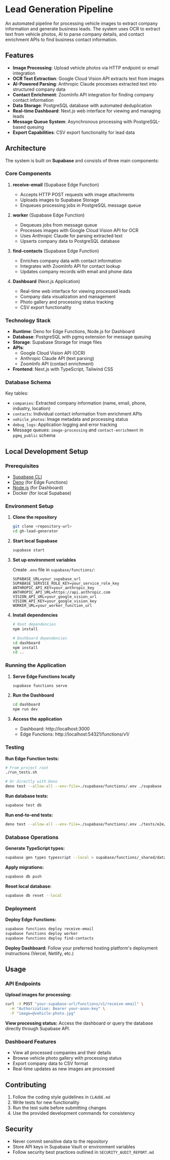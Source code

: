 # Lead Generation Pipeline

An automated pipeline for processing vehicle images to extract company information and generate business leads. The system uses OCR to extract text from vehicle photos, AI to parse company details, and contact enrichment APIs to find business contact information.

## Features

- **Image Processing**: Upload vehicle photos via HTTP endpoint or email integration
- **OCR Text Extraction**: Google Cloud Vision API extracts text from images
- **AI-Powered Parsing**: Anthropic Claude processes extracted text into structured company data
- **Contact Enrichment**: ZoomInfo API integration for finding company contact information
- **Data Storage**: PostgreSQL database with automated deduplication
- **Real-time Dashboard**: Next.js web interface for viewing and managing leads
- **Message Queue System**: Asynchronous processing with PostgreSQL-based queuing
- **Export Capabilities**: CSV export functionality for lead data

## Architecture

The system is built on **Supabase** and consists of three main components:

### Core Components

1. **receive-email** (Supabase Edge Function)
   - Accepts HTTP POST requests with image attachments
   - Uploads images to Supabase Storage
   - Enqueues processing jobs in PostgreSQL message queue

2. **worker** (Supabase Edge Function)
   - Dequeues jobs from message queue
   - Processes images with Google Cloud Vision API for OCR
   - Uses Anthropic Claude for parsing extracted text
   - Upserts company data to PostgreSQL database

3. **find-contacts** (Supabase Edge Function)
   - Enriches company data with contact information
   - Integrates with ZoomInfo API for contact lookup
   - Updates company records with email and phone data

4. **Dashboard** (Next.js Application)
   - Real-time web interface for viewing processed leads
   - Company data visualization and management
   - Photo gallery and processing status tracking
   - CSV export functionality

### Technology Stack

- **Runtime**: Deno for Edge Functions, Node.js for Dashboard
- **Database**: PostgreSQL with pgmq extension for message queuing
- **Storage**: Supabase Storage for image files
- **APIs**: 
  - Google Cloud Vision API (OCR)
  - Anthropic Claude API (text parsing)
  - ZoomInfo API (contact enrichment)
- **Frontend**: Next.js with TypeScript, Tailwind CSS

### Database Schema

Key tables:
- `companies`: Extracted company information (name, email, phone, industry, location)
- `contacts`: Individual contact information from enrichment APIs
- `vehicle_photos`: Image metadata and processing status
- `debug_logs`: Application logging and error tracking
- Message queues: `image-processing` and `contact-enrichment` in `pgmq_public` schema

## Local Development Setup

### Prerequisites

- [Supabase CLI](https://supabase.com/docs/guides/cli)
- [Deno](https://deno.land/manual/getting_started/installation) (for Edge Functions)
- [Node.js](https://nodejs.org/) (for Dashboard)
- Docker (for local Supabase)

### Environment Setup

1. **Clone the repository**
   ```bash
   git clone <repository-url>
   cd gh-lead-generator
   ```

2. **Start local Supabase**
   ```bash
   supabase start
   ```

3. **Set up environment variables**
   
   Create `.env` file in `supabase/functions/`:
   ```env
   SUPABASE_URL=your_supabase_url
   SUPABASE_SERVICE_ROLE_KEY=your_service_role_key
   ANTHROPIC_API_KEY=your_anthropic_key
   ANTHROPIC_API_URL=https://api.anthropic.com
   VISION_API_URL=your_google_vision_url
   VISION_API_KEY=your_google_vision_key
   WORKER_URL=your_worker_function_url
   ```

4. **Install dependencies**
   ```bash
   # Root dependencies
   npm install
   
   # Dashboard dependencies
   cd dashboard
   npm install
   cd ..
   ```

### Running the Application

1. **Serve Edge Functions locally**
   ```bash
   supabase functions serve
   ```

2. **Run the Dashboard**
   ```bash
   cd dashboard
   npm run dev
   ```

3. **Access the application**
   - Dashboard: http://localhost:3000
   - Edge Functions: http://localhost:54321/functions/v1/

### Testing

**Run Edge Function tests:**
```bash
# From project root
./run_tests.sh

# Or directly with Deno
deno test --allow-all --env-file=./supabase/functions/.env ./supabase
```

**Run database tests:**
```bash
supabase test db
```

**Run end-to-end tests:**
```bash
deno test --allow-all --env-file=./supabase/functions/.env ./tests/e2e/
```

### Database Operations

**Generate TypeScript types:**
```bash
supabase gen types typescript --local > supabase/functions/_shared/database.types.ts
```

**Apply migrations:**
```bash
supabase db push
```

**Reset local database:**
```bash
supabase db reset --local
```

### Deployment

**Deploy Edge Functions:**
```bash
supabase functions deploy receive-email
supabase functions deploy worker
supabase functions deploy find-contacts
```

**Deploy Dashboard:**
Follow your preferred hosting platform's deployment instructions (Vercel, Netlify, etc.)

## Usage

### API Endpoints

**Upload images for processing:**
```bash
curl -X POST "your-supabase-url/functions/v1/receive-email" \
  -H "Authorization: Bearer your-anon-key" \
  -F "image=@vehicle-photo.jpg"
```

**View processing status:**
Access the dashboard or query the database directly through Supabase API.

### Dashboard Features

- View all processed companies and their details
- Browse vehicle photo gallery with processing status
- Export company data to CSV format
- Real-time updates as new images are processed

## Contributing

1. Follow the coding style guidelines in `CLAUDE.md`
2. Write tests for new functionality
3. Run the test suite before submitting changes
4. Use the provided development commands for consistency

## Security

- Never commit sensitive data to the repository
- Store API keys in Supabase Vault or environment variables
- Follow security best practices outlined in `SECURITY_AUDIT_REPORT.md`